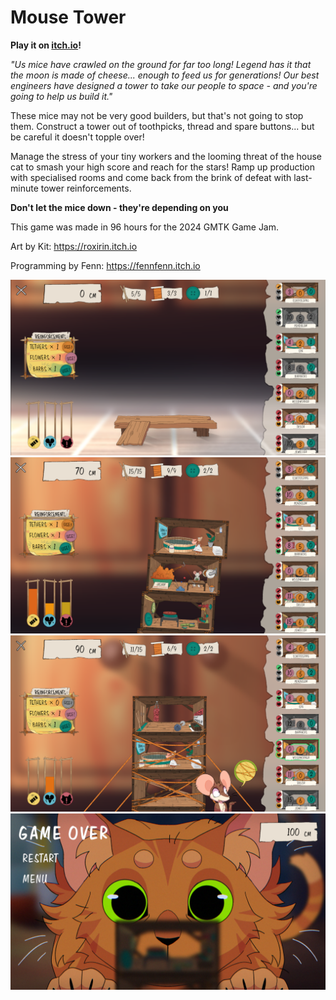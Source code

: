 # Mouse Tower

**Play it on [itch.io](https://infiniteanimals.itch.io/mouse-tower)!**

*"Us mice have crawled on the ground for far too long! Legend has it that the moon is made of cheese... enough to feed us for generations! Our best engineers have designed a tower to take our people to space - and you're going to help us build it."*

These mice may not be very good builders, but that's not going to stop them. Construct a tower out of toothpicks, thread and spare buttons... but be careful it doesn't topple over!

Manage the stress of your tiny workers and the looming threat of the house cat to smash your high score and reach for the stars! Ramp up production with specialised rooms and come back from the brink of defeat with last-minute tower reinforcements. 

**Don't let the mice down - they're depending on you**

This game was made in 96 hours for the 2024 GMTK Game Jam.

Art by Kit: https://roxirin.itch.io

Programming by Fenn: https://fennfenn.itch.io

![alt text](https://github.com/fennkm/Mouse-Tower-Game/blob/main/Assets/Thumbnails/Thumb1.png?raw=true)
![alt text](https://github.com/fennkm/Mouse-Tower-Game/blob/main/Assets/Thumbnails/Thumb2.png?raw=true)
![alt text](https://github.com/fennkm/Mouse-Tower-Game/blob/main/Assets/Thumbnails/Thumb3.png?raw=true)
![alt text](https://github.com/fennkm/Mouse-Tower-Game/blob/main/Assets/Thumbnails/Thumb4.png?raw=true)
